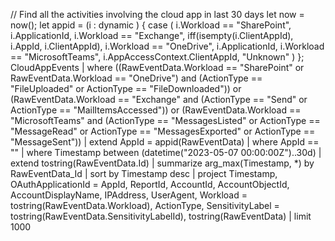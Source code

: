 // Find all the activities involving the cloud app in last 30 days
let now = now();
let appid = (i : dynamic )
{
    case
    (
        i.Workload == "SharePoint", i.ApplicationId,
        i.Workload == "Exchange", iff(isempty(i.ClientAppId), i.AppId, i.ClientAppId),
        i.Workload == "OneDrive", i.ApplicationId,
        i.Workload == "MicrosoftTeams", i.AppAccessContext.ClientAppId,
        "Unknown"
    )
};
CloudAppEvents
| where ((RawEventData.Workload ==  "SharePoint" or RawEventData.Workload == "OneDrive") and (ActionType == "FileUploaded" or ActionType == "FileDownloaded")) or (RawEventData.Workload == "Exchange" and (ActionType == "Send" or ActionType == "MailItemsAccessed")) or (RawEventData.Workload == "MicrosoftTeams" and (ActionType == "MessagesListed" or ActionType == "MessageRead" or ActionType == "MessagesExported" or ActionType == "MessageSent"))
| extend AppId = appid(RawEventData)
| where AppId == ""
| where Timestamp between (datetime("2023-05-07 00:00:00Z")..30d)
| extend tostring(RawEventData.Id)
| summarize arg_max(Timestamp, *) by RawEventData_Id
| sort by Timestamp desc
| project Timestamp, OAuthApplicationId = AppId, ReportId, AccountId, AccountObjectId, AccountDisplayName, IPAddress, UserAgent, Workload = tostring(RawEventData.Workload), ActionType, SensitivityLabel = tostring(RawEventData.SensitivityLabelId), tostring(RawEventData)
| limit 1000